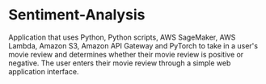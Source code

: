 # Sentiment-Analysis

Application that uses Python, Python scripts, AWS SageMaker, AWS Lambda, Amazon S3, Amazon API Gateway and PyTorch to take in a user's movie review and determines whether their movie review is positive or negative. The user enters their movie review through a simple web application interface.
